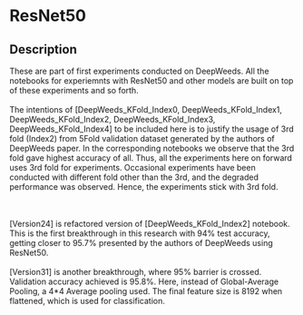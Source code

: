 # ResNet50

## Description

These are part of first experiments conducted on DeepWeeds. All the notebooks for experiemnts with ResNet50 and other models are built on top of these experiments and so forth.
<br><br>
The intentions of [DeepWeeds_KFold_Index0, DeepWeeds_KFold_Index1, DeepWeeds_KFold_Index2, DeepWeeds_KFold_Index3, DeepWeeds_KFold_Index4] to be included here is to justify the usage of 3rd fold (Index2) from 5Fold validation dataset generated by the authors of DeepWeeds paper. In the corresponding notebooks we observe that the 3rd fold gave highest accuracy of all. Thus, all the experiments here on forward uses 3rd fold for experiments. Occasional experiments have been conducted with different fold other than the 3rd, and the degraded performance was observed. Hence, the experiments stick with 3rd fold.

<br><br>
[Version24] is refactored version of [DeepWeeds_KFold_Index2] notebook. This is the first breakthrough in this research with 94% test accuracy, getting closer to 95.7% presented by the authors of DeepWeeds using ResNet50.
<br><br>
[Version31] is another breakthrough, where 95% barrier is crossed. Validation accuracy achieved is 95.8%. Here, instead of Global-Average Pooling, a 4*4 Average pooling used. The final feature size is 8192 when flattened, which is used for classification.